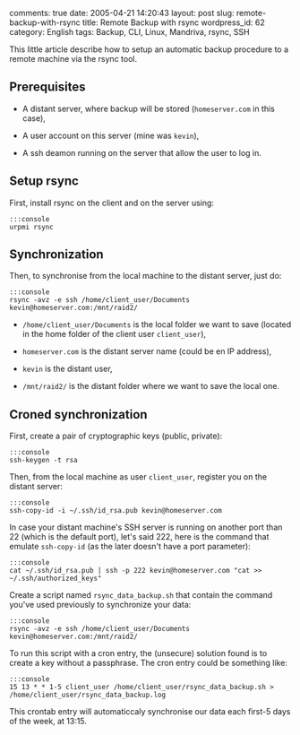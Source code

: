 comments: true
date: 2005-04-21 14:20:43
layout: post
slug: remote-backup-with-rsync
title: Remote Backup with rsync
wordpress_id: 62
category: English
tags: Backup, CLI, Linux, Mandriva, rsync, SSH

This little article describe how to setup an automatic backup procedure to a remote machine via the rsync tool.




## Prerequisites





  * A distant server, where backup will be stored (`homeserver.com` in this case),


  * A user account on this server (mine was `kevin`),


  * A ssh deamon running on the server that allow the user to log in.





## Setup rsync



First, install rsync on the client and on the server using:


    :::console
    urpmi rsync







## Synchronization



Then, to synchronise from the local machine to the distant server, just do:


    :::console
    rsync -avz -e ssh /home/client_user/Documents kevin@homeserver.com:/mnt/raid2/






  * `/home/client_user/Documents` is the local folder we want to save (located in the home folder of the client user `client_user`),


  * `homeserver.com` is the distant server name (could be en IP address),


  * `kevin` is the distant user,


  * `/mnt/raid2/` is the distant folder where we want to save the local one.





## Croned synchronization



First, create a pair of cryptographic keys (public, private):


    :::console
    ssh-keygen -t rsa




Then, from the local machine as user `client_user`, register you on the distant server:


    :::console
    ssh-copy-id -i ~/.ssh/id_rsa.pub kevin@homeserver.com





In case your distant machine's SSH server is running on another port than 22 (which is the default port), let's said 222, here is the command that emulate `ssh-copy-id` (as the later doesn't have a port parameter):


    :::console
    cat ~/.ssh/id_rsa.pub | ssh -p 222 kevin@homeserver.com "cat >> ~/.ssh/authorized_keys"




Create a script named `rsync_data_backup.sh` that contain the command you've used previously to synchronize your data:


    :::console
    rsync -avz -e ssh /home/client_user/Documents kevin@homeserver.com:/mnt/raid2/




To run this script with a cron entry, the (unsecure) solution found is to create a key without a passphrase. The cron entry could be something like:


    :::console
    15 13 * * 1-5 client_user /home/client_user/rsync_data_backup.sh > /home/client_user/rsync_data_backup.log




This crontab entry will automaticcaly synchronise our data each first-5 days of the week, at 13:15.
